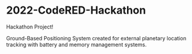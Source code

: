# 2022-CodeRED-Hackathon
Hackathon Project!

Ground-Based Positioning System created for external planetary location tracking with battery and memory management systems.
